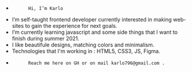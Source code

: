 -           Hi, I’m Karlo
-  I’m self-taught frontend developer currently interested in making web-sites to gain the experience for next goals.
-  I’m currently learning javascript and some side things that I want to finish during summer 2021.
-  I like beautifule designs, matching colors and minimalism.
-  Technologies that I'm working in : HTML5, CSS3, JS, Figma.
-           Reach me here on GH or on mail karlo796@gmail.com .

